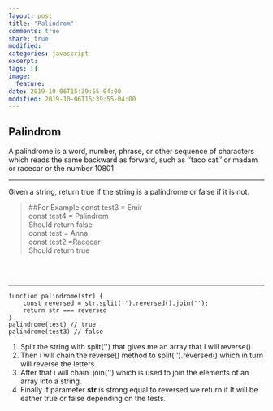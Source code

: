 ```yaml
---
layout: post
title: "Palindrom"
comments: true
share: true
modified:
categories: javascript
excerpt:
tags: []
image:
  feature:
date: 2019-10-06T15:39:55-04:00
modified: 2019-10-06T15:39:55-04:00
---
```


## Palindrom

A palindrome is a word, number, phrase, or other sequence of characters which reads the same backward as forward, such as ‘’taco cat’’ or madam or racecar or the number 10801

___
Given a string, return true if the string is a palindrome or false if it is not.

> ##For Example
const test3 = Emir<br>
const test4 = Palindrom<br>
Should return false<br>
const test = Anna<br>
const test2 =Racecar<br>
Should return true<br>
##
<br>

___

~~~
function palindrome(str) {
	const reversed = str.split('').reversed().join('');
	return str === reversed
}
palindrome(test) // true
palindrome(test3) // false
~~~


1. Split the string with split('') that gives me an array that I will reverse().
2. Then i will chain the reverse() method to split('').reversed() which in turn will reverse the letters.
3. After that i will chain .join('') which is used to join the elements of an array into a string.
4. Finally if parameter <strong>str</strong> is strong equal to reversed we return it.It will be eather true or false depending on the tests. 